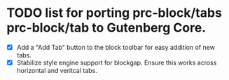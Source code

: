 # TODO list for porting prc-block/tabs prc-block/tab to Gutenberg Core.

- [x] Add a "Add Tab" button to the block toolbar for easy addition of new tabs.
- [x] Stabilize style engine support for blockgap. Ensure this works across horizontal and veritcal tabs.
